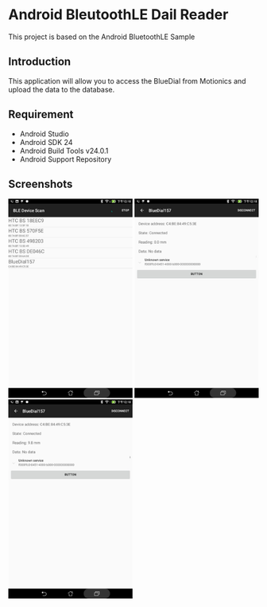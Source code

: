 
Android BleutoothLE Dail Reader 
===================================

This project is based on the Android BluetoothLE Sample

Introduction
------------

This application will allow you to access the BlueDial from Motionics and upload the data to the database. 

Requirement
--------------
- Android Studio 
- Android SDK 24
- Android Build Tools v24.0.1
- Android Support Repository


Screenshots
--------------
<img src="screenshots/Screenshot_1.jpg" height="400" alt="Screenshot"/>
<img src="screenshots/Screenshot_2.jpg" height="400" alt="Screenshot"/>
<img src="screenshots/Screenshot_3.jpg" height="400" alt="Screenshot"/>
